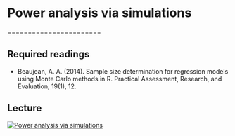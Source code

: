 # Power analysis via simulations
=======================

## Required readings

- Beaujean, A. A. (2014). Sample size determination for regression models using Monte Carlo methods in R. Practical Assessment, Research, and Evaluation, 19(1), 12.

## Lecture

[![Power analysis via simulations](../thumbnails/power-analysis-via-simulations.jpeg)](https://www.youtube.com/watch?v=JSeZN6bdPzA "Power analysis via simulations")
